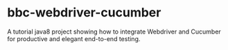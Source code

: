 # bbc-webdriver-cucumber
A tutorial java8 project showing how to integrate Webdriver and Cucumber for productive and elegant end-to-end testing.
